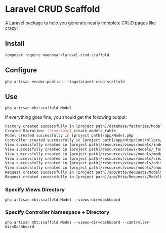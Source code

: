 # Laravel CRUD Scaffold

A Laravel package to help you generate nearly complete CRUD pages like crazy!

## Install
`composer require moonbear/laravel-crud-scaffold`

## Configure
`php artisan vendor:publish --tag=laravel-crud-scaffold`

## Use
`php artisan mbt:scaffold Model`

If everything goes fine, you should get the following output:
```bash
Factory created successfully in [project path]/database/factories/ModelFactory.php
Created Migration: [timestamp]_create_models_table
Model created successfully in [project path]/app/Model.php
Controller created successfully in [project path]/app/Http/Controllers/ModelController.php
View successfully created in [project path]/resources/views/models/index.blade.php
View successfully created in [project path]/resources/views/models/_form.blade.php
View successfully created in [project path]/resources/views/models/modals/delete.blade.php
View successfully created in [project path]/resources/views/models/create.blade.php
View successfully created in [project path]/resources/views/models/edit.blade.php
View successfully created in [project path]/resources/views/models/show.blade.php
Request created successfully in [project path]/app/Http/Requests/ModelStoreRequest.php
Request created successfully in [project path]/app/Http/Requests/ModelUpdateRequest.php
```
### Specify Views Directory
`php artisan mbt:scaffold Model --views-dir=dashboard`

### Specify Controller Namespace + Directory
`php artisan mbt:scaffold Model --views-dir=dashboard --controller-dir=Dashboard`

